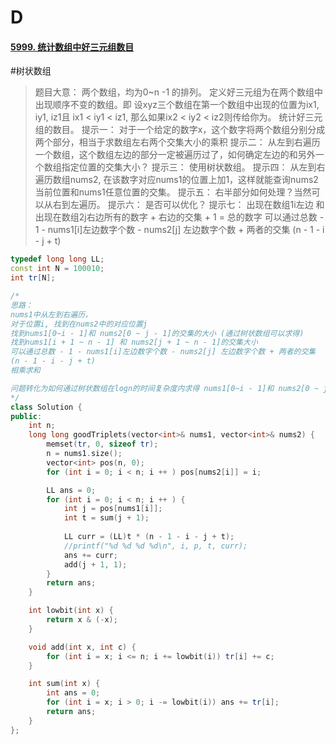 # D
#### [5999. 统计数组中好三元组数目](https://leetcode-cn.com/problems/count-good-triplets-in-an-array/)
#树状数组 
> 题目大意：
> 	两个数组，均为0~n -1 的排列。
> 	定义好三元组为在两个数组中出现顺序不变的数组。即 设xyz三个数组在第一个数组中出现的位置为ix1, iy1, iz1且 ix1 < iy1 < iz1, 那么如果ix2 < iy2 < iz2则传给你为。
> 	统计好三元组的数目。
> 提示一：
> 	对于一个给定的数字x，这个数字将两个数组分别分成两个部分，相当于求数组左右两个交集大小的乘积
> 提示二：
> 	从左到右遍历一个数组，这个数组左边的部分一定被遍历过了，如何确定左边的和另外一个数组指定位置的交集大小？
> 提示三：
> 	使用树状数组。
> 提示四：
> 	从左到右遍历数组nums2, 在该数字对应nums1的位置上加1，这样就能查询nums2当前位置和nums1任意位置的交集。
> 提示五：
> 	右半部分如何处理？当然可以从右到左遍历。
> 提示六：
> 	是否可以优化？
> 提示七：
> 	出现在数组1i左边 和 出现在数组2j右边所有的数字 + 右边的交集 + 1 = 总的数字
> 	可以通过总数 - 1 - nums1[i]左边数字个数 - nums2[j] 左边数字个数 + 两者的交集
(n - 1 - i - j + t)
	
~~~c++
typedef long long LL;
const int N = 100010; 
int tr[N]; 

/*
思路：
nums1中从左到右遍历，
对于位置i, 找到在nums2中的对应位置j
找到nums1[0~i - 1]和 nums2[0 ~ j - 1]的交集的大小 (通过树状数组可以求得)
找到nums1[i + 1 ~ n - 1] 和 nums2[j + 1 ~ n - 1]的交集大小 
可以通过总数 - 1 - nums1[i]左边数字个数 - nums2[j] 左边数字个数 + 两者的交集
(n - 1 - i - j + t)
相乘求和

问题转化为如何通过树状数组在logn的时间复杂度内求得 nums1[0~i - 1]和 nums2[0 ~ j - 1]的交集的大小，这个思路就是从左到右遍历的过程中，在nums2相应位置加1，变为求区间和的问题，那么就可以通过树状数组来求解了。
*/
class Solution {
public:
    int n; 
    long long goodTriplets(vector<int>& nums1, vector<int>& nums2) {
        memset(tr, 0, sizeof tr);
        n = nums1.size(); 
        vector<int> pos(n, 0);
        for (int i = 0; i < n; i ++ ) pos[nums2[i]] = i;

        LL ans = 0; 
        for (int i = 0; i < n; i ++ ) {
            int j = pos[nums1[i]];
            int t = sum(j + 1);
            
            LL curr = (LL)t * (n - 1 - i - j + t); 
            //printf("%d %d %d %d\n", i, p, t, curr); 
            ans += curr;
            add(j + 1, 1); 
        } 
        return ans; 
    }

    int lowbit(int x) {
        return x & (-x);
    }

    void add(int x, int c) {
        for (int i = x; i <= n; i += lowbit(i)) tr[i] += c;
    }

    int sum(int x) {
        int ans = 0; 
        for (int i = x; i > 0; i -= lowbit(i)) ans += tr[i]; 
        return ans; 
    }
};
~~~